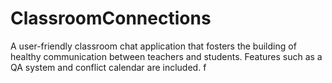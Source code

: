 # ClassroomConnections

A user-friendly classroom chat application that fosters the building of healthy communication between teachers and students. Features such as a QA system and conflict calendar are included. f

